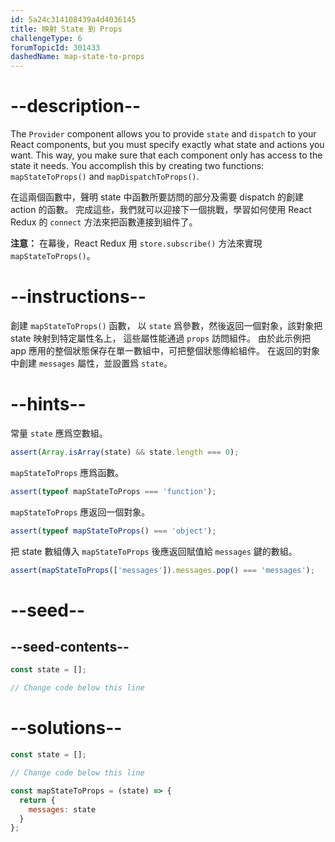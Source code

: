 ```yaml
---
id: 5a24c314108439a4d4036145
title: 映射 State 到 Props
challengeType: 6
forumTopicId: 301433
dashedName: map-state-to-props
---
```


# --description--

The `Provider` component allows you to provide `state` and `dispatch` to your React components, but you must specify exactly what state and actions you want. This way, you make sure that each component only has access to the state it needs. You accomplish this by creating two functions: `mapStateToProps()` and `mapDispatchToProps()`.

在這兩個函數中，聲明 state 中函數所要訪問的部分及需要 dispatch 的創建 action 的函數。 完成這些，我們就可以迎接下一個挑戰，學習如何使用 React Redux 的 `connect` 方法來把函數連接到組件了。

**注意：** 在幕後，React Redux 用 `store.subscribe()` 方法來實現 `mapStateToProps()`。

# --instructions--

創建 `mapStateToProps()` 函數， 以 `state` 爲參數，然後返回一個對象，該對象把 state 映射到特定屬性名上， 這些屬性能通過 `props` 訪問組件。 由於此示例把 app 應用的整個狀態保存在單一數組中，可把整個狀態傳給組件。 在返回的對象中創建 `messages` 屬性，並設置爲 `state`。

# --hints--

常量 `state` 應爲空數組。

```js
assert(Array.isArray(state) && state.length === 0);
```

`mapStateToProps` 應爲函數。

```js
assert(typeof mapStateToProps === 'function');
```

`mapStateToProps` 應返回一個對象。

```js
assert(typeof mapStateToProps() === 'object');
```

把 state 數組傳入 `mapStateToProps` 後應返回賦值給 `messages` 鍵的數組。

```js
assert(mapStateToProps(['messages']).messages.pop() === 'messages');
```

# --seed--

## --seed-contents--

```jsx
const state = [];

// Change code below this line
```

# --solutions--

```jsx
const state = [];

// Change code below this line

const mapStateToProps = (state) => {
  return {
    messages: state
  }
};
```
